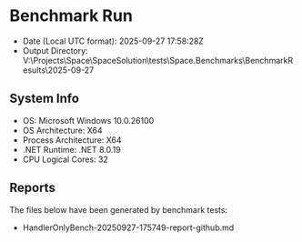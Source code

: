 # Benchmark Run

- Date (Local UTC format): 2025-09-27 17:58:28Z
- Output Directory: V:\Projects\Space\SpaceSolution\tests\Space.Benchmarks\BenchmarkResults\2025-09-27

## System Info
- OS: Microsoft Windows 10.0.26100
- OS Architecture: X64
- Process Architecture: X64
- .NET Runtime: .NET 8.0.19
- CPU Logical Cores: 32

## Reports
The files below have been generated by benchmark tests:

- HandlerOnlyBench-20250927-175749-report-github.md
